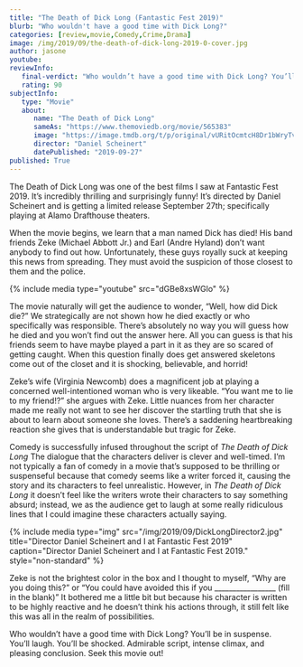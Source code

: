 ```yaml
---
title: "The Death of Dick Long (Fantastic Fest 2019)"
blurb: "Who wouldn't have a good time with Dick Long?"
categories: [review,movie,Comedy,Crime,Drama]
image: /img/2019/09/the-death-of-dick-long-2019-0-cover.jpg
author: jasone
youtube: 
reviewInfo:
   final-verdict: "Who wouldn’t have a good time with Dick Long? You’ll be in suspense. You’ll laugh. You’ll be shocked. Admirable script, intense climax, and pleasing conclusion."
   rating: 90
subjectInfo:
   type: "Movie"
   about:
      name: "The Death of Dick Long"
      sameAs: "https://www.themoviedb.org/movie/565383"
      image: "https://image.tmdb.org/t/p/original/vURitOcmtcH8Dr1bWryTvfkeyJX.jpg"
      director: "Daniel Scheinert"
      datePublished: "2019-09-27"
published: True
---
```

The Death of Dick Long was one of the best films I saw at Fantastic Fest 2019. It’s incredibly thrilling and surprisingly funny! It’s directed by Daniel Scheinert and is getting a limited release September 27th; specifically playing at Alamo Drafthouse theaters.

When the movie begins, we learn that a man named Dick has died! His band friends Zeke (Michael Abbott Jr.) and Earl (Andre Hyland) don’t want anybody to find out how. Unfortunately, these guys royally suck at keeping this news from spreading. They must avoid the suspicion of those closest to them and the police.

{% include media type="youtube" src="dGBe8xsWGlo" %}

The movie naturally will get the audience to wonder, “Well, how did Dick die?” We strategically are not shown how he died exactly or who specifically was responsible. There’s absolutely no way you will guess how he died and you won’t find out the answer here. All you can guess is that his friends seem to have maybe played a part in it as they are so scared of getting caught. When this question finally does get answered skeletons come out of the closet and it is shocking, believable, and horrid!

Zeke’s wife (Virginia Newcomb) does a magnificent job at playing a concerned well-intentioned woman who is very likeable. “You want me to lie to my friend!?” she argues with Zeke. Little nuances from her character made me really not want to see her discover the startling truth that she is about to learn about someone she loves. There’s a saddening heartbreaking reaction she gives that is understandable but tragic for Zeke. 

Comedy is successfully infused throughout the script of *The Death of Dick Long* The dialogue that the characters deliver is clever and well-timed. I’m not typically a fan of comedy in a movie that’s supposed to be thrilling or suspenseful because that comedy seems like a writer forced it, causing the story and its characters to feel unrealistic. However, in *The Death of Dick Long* it doesn’t feel like the writers wrote their characters to say something absurd; instead, we as the audience get to laugh at some really ridiculous lines that I could imagine these characters actually saying.

{% include media type="img" src="/img/2019/09/DickLongDirector2.jpg" title="Director Daniel Scheinert and I at Fantastic Fest 2019" caption="Director Daniel Scheinert and I at Fantastic Fest 2019." style="non-standard" %}

Zeke is not the brightest color in the box and I thought to myself, “Why are you doing this?” or “You could have avoided this if you _________________ (fill in the blank)” It bothered me a little bit but because his character is written to be highly reactive and he doesn’t think his actions through, it still felt like this was all in the realm of possibilities.

Who wouldn’t have a good time with Dick Long? You’ll be in suspense. You’ll laugh. You’ll be shocked. Admirable script, intense climax, and pleasing conclusion. Seek this movie out!